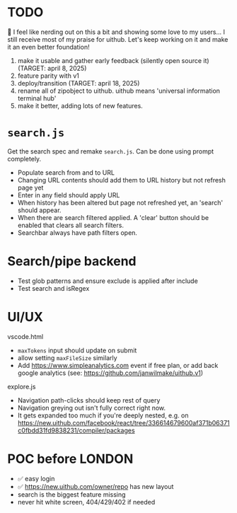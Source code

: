 # TODO

🤔 I feel like nerding out on this a bit and showing some love to my users... I still receive most of my praise for uithub. Let's keep working on it and make it an even better foundation!

1. make it usable and gather early feedback (silently open source it) (TARGET: april 8, 2025)
2. feature parity with v1
3. deploy/transition (TARGET: april 18, 2025)
4. rename all of zipobject to uithub. uithub means 'universal information terminal hub'
5. make it better, adding lots of new features.

# `search.js`

Get the search spec and remake `search.js`. Can be done using prompt completely.

- Populate search from and to URL
- Changing URL contents should add them to URL history but not refresh page yet
- Enter in any field should apply URL
- When history has been altered but page not refreshed yet, an 'search' should appear.
- When there are search filtered applied. A 'clear' button should be enabled that clears all search filters.
- Searchbar always have path filters open.

# Search/pipe backend

- Test glob patterns and ensure exclude is applied after include
- Test search and isRegex

# UI/UX

vscode.html

- `maxTokens` input should update on submit
- allow setting `maxFileSize` similarly
- Add https://www.simpleanalytics.com event if free plan, or add back google analytics (see: https://github.com/janwilmake/uithub.v1)

explore.js

- Navigation path-clicks should keep rest of query
- Navigation greying out isn't fully correct right now.
- It gets expanded too much if you're deeply nested, e.g. on https://new.uithub.com/facebook/react/tree/336614679600af371b06371c0fbdd31fd9838231/compiler/packages

# POC before LONDON

- ✅ easy login
- ✅ https://new.uithub.com/owner/repo has new layout
- search is the biggest feature missing
- never hit white screen, 404/429/402 if needed

